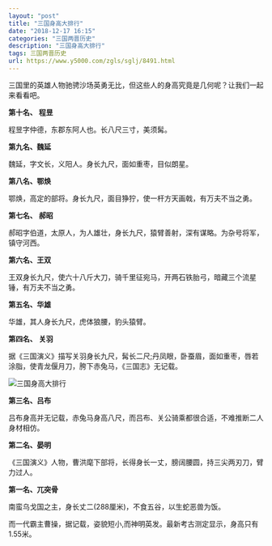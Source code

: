 ```yaml
---
layout: "post"
title: "三国身高大排行"
date: "2018-12-17 16:15"
categories: "三国两晋历史"
description: "三国身高大排行"
tags: 三国两晋历史
url: https://www.y5000.com/zgls/sglj/8491.html
---
```






三国里的英雄人物驰骋沙场英勇无比，但这些人的身高究竟是几何呢？让我们一起来看看吧。

**第十名、** **程昱**

程昱字仲德，东郡东阿人也。长八尺三寸，美须髯。

**第九名、魏延**

魏延，字文长，义阳人。身长九尺，面如重枣，目似朗星。

**第八名、鄂焕**

鄂焕，高定的部将。身长九尺，面目狰狞，使一杆方天画戟，有万夫不当之勇。

**第七名、** **郝昭**

郝昭字伯道，太原人，为人雄壮，身长九尺，猿臂善射，深有谋略。为杂号将军，镇守河西。

**第六名、王双**

王双身长九尺，使六十八斤大刀，骑千里征宛马，开两石铁胎弓，暗藏三个流星锤，有万夫不当之勇。

**第五名、华雄**

华雄，其人身长九尺，虎体狼腰，豹头猿臂。

**第四名、** **关羽**

据《三国演义》描写关羽身长九尺，髯长二尺;丹凤眼，卧蚕眉，面如重枣，唇若涂脂，使青龙偃月刀，胯下赤兔马，《三国志》无记载。

![三国身高大排行](/uploads/allimg/161227/6-16122GA43b41.JPG)

**第三名、吕布**

吕布身高并无记载，赤兔马身高八尺，而吕布、关公骑乘都很合适，不难推断二人身材相仿。

**第二名、晏明**

《三国演义》人物，曹洪麾下部将，长得身长一丈，膀阔腰圆，持三尖两刃刀，臂力过人。

**第一名、兀突骨**

南蛮乌戈国之主，身长丈二(288厘米)，不食五谷，以生蛇恶兽为饭。

而一代霸主曹操，据记载，姿貌短小,而神明英发。最新考古测定显示，身高只有1.55米。

